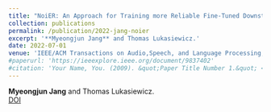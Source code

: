 ```yaml
---
title: "NoiER: An Approach for Training more Reliable Fine-Tuned Downstream Task Models"
collection: publications
permalink: /publication/2022-jang-noier
excerpt: '**Myeongjun Jang** and Thomas Lukasiewicz.'
date: 2022-07-01
venue: 'IEEE/ACM Transactions on Audio,Speech, and Language Processing, Volume 30. 2514-2525'
#paperurl: 'https://ieeexplore.ieee.org/document/9837402'
#citation: 'Your Name, You. (2009). &quot;Paper Title Number 1.&quot; <i>Journal 1</i>. 1(1).'
---
```

**Myeongjun Jang** and Thomas Lukasiewicz.  
[DOI](https://ieeexplore.ieee.org/document/9837402)
